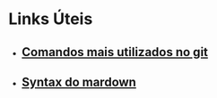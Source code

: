 # Links Úteis


- ## [Comandos mais utilizados no git](https://woliveiras.com.br/posts/comandos-mais-utilizados-no-git/#Revertendoalteraes)

- ## [Syntax do mardown](https://www.markdownguide.org/basic-syntax/)